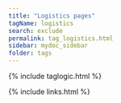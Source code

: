 ```yaml
---
title: "Logistics pages"
tagName: logistics
search: exclude
permalink: tag_logistics.html
sidebar: mydoc_sidebar
folder: tags
---
```

{% include taglogic.html %}

{% include links.html %}